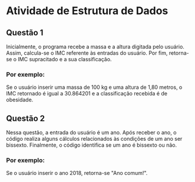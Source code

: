 # Atividade de Estrutura de Dados

## Questão 1

Inicialmente, o programa recebe a massa e a altura digitada pelo usuário. Assim, calcula-se o IMC referente às entradas do usuário. Por fim, retorna-se o IMC supracitado e a sua classificação.

### Por exemplo:

Se o usuário inserir uma massa de 100 kg e uma altura de 1,80 metros, o IMC retornado é igual a 30.864201 e a classificação recebida é de obesidade.

## Questão 2

Nessa questão, a entrada do usuário é um ano. Após receber o ano, o código realiza alguns cálculos relacionados às condições de um ano ser bissexto. Finalmente, o código identifica se um ano é bissexto ou não.

### Por exemplo:

Se o usuário inserir o ano 2018, retorna-se "Ano comum!".
